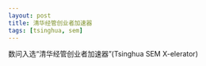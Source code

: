 ```yaml
---
layout: post
title: 清华经管创业者加速器
tags: [tsinghua, sem]
---
```

数问入选“清华经管创业者加速器”(Tsinghua SEM X-elerator)
